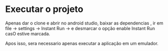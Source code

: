 # Executar o projeto

Apenas dar o clone e abrir no android studio, baixar as dependencias , ir em file -> settings -> Instant Run -> e desmarcar o opção enable Instant Run casO estive marcada.

Apos isso, sera necessario apenas executar a aplicação em um emulador.


